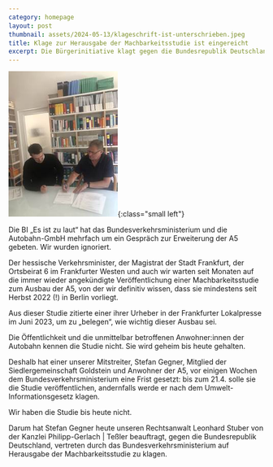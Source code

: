 ```yaml
---
category: homepage
layout: post
thumbnail: assets/2024-05-13/klageschrift-ist-unterschrieben.jpeg
title: Klage zur Herausgabe der Machbarkeitsstudie ist eingereicht
excerpt: Die Bürgerinitiative klagt gegen die Bundesrepublik Deutschland, vertreten durch das Bundesverkehrsministerium auf Herausgabe der Machbarkeitsstudie
---
```


![Stefan Gegner unterschreibt die Klageschrift an den Bundesverkehrsminister](/assets/2024-05-13/klageschrift-ist-unterschrieben.jpeg){:class="small left"}

Die BI „Es ist zu laut“ hat das Bundesverkehrsministerium und die Autobahn-GmbH mehrfach um ein Gespräch zur Erweiterung der A5 gebeten. Wir wurden ignoriert.

Der hessische Verkehrsminister, der Magistrat der Stadt Frankfurt, der Ortsbeirat 6 im Frankfurter Westen und auch wir warten seit Monaten auf die immer wieder angekündigte Veröffentlichung einer Machbarkeitsstudie zum Ausbau der A5, von der wir definitiv wissen, dass sie mindestens seit Herbst 2022 (!) in Berlin vorliegt.

Aus dieser Studie zitierte einer ihrer Urheber in der Frankfurter Lokalpresse im Juni 2023, um zu „belegen“, wie wichtig dieser Ausbau sei.

Die Öffentlichkeit und die unmittelbar betroffenen Anwohner:innen der Autobahn kennen die Studie nicht. Sie wird geheim bis heute gehalten.

Deshalb hat einer unserer Mitstreiter, Stefan Gegner, Mitglied der Siedlergemeinschaft Goldstein und Anwohner der A5, vor einigen Wochen dem Bundesverkehrsministerium eine Frist gesetzt: bis zum 21.4. solle sie die Studie veröffentlichen, andernfalls werde er nach dem Umwelt-Informationsgesetz klagen.

Wir haben die Studie bis heute nicht.

Darum hat Stefan Gegner heute unseren Rechtsanwalt Leonhard Stuber von der Kanzlei Philipp-Gerlach | Teßler beauftragt, gegen die Bundesrepublik Deutschland, vertreten durch das Bundesverkehrsministerium auf Herausgabe der Machbarkeitsstudie zu klagen.
